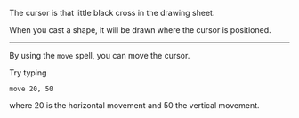 The cursor is that little black cross in the drawing sheet.

When you cast a shape, it will be drawn where the cursor is positioned.

---

By using the `move` spell, you can move the cursor.

Try typing

```
move 20, 50
```

where 20 is the horizontal movement and 50 the vertical movement.